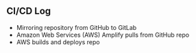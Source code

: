 ## CI/CD Log
- Mirroring repository from GitHub to GitLab
- Amazon Web Services (AWS) Amplify pulls from GitHub repo
- AWS builds and deploys repo